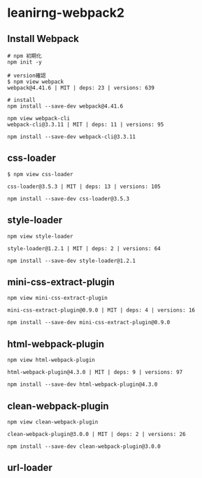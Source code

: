 # leanirng-webpack2

## Install Webpack
```
# npm 初期化
npm init -y

# version確認
$ npm view webpack
webpack@4.41.6 | MIT | deps: 23 | versions: 639

# install
npm install --save-dev webpack@4.41.6

npm view webpack-cli
webpack-cli@3.3.11 | MIT | deps: 11 | versions: 95

npm install --save-dev webpack-cli@3.3.11

```

## css-loader

```
$ npm view css-loader

css-loader@3.5.3 | MIT | deps: 13 | versions: 105

npm install --save-dev css-loader@3.5.3
```

## style-loader

```
npm view style-loader

style-loader@1.2.1 | MIT | deps: 2 | versions: 64

npm install --save-dev style-loader@1.2.1
```

## mini-css-extract-plugin

```
npm view mini-css-extract-plugin

mini-css-extract-plugin@0.9.0 | MIT | deps: 4 | versions: 16

npm install --save-dev mini-css-extract-plugin@0.9.0
```

## html-webpack-plugin

```
npm view html-webpack-plugin

html-webpack-plugin@4.3.0 | MIT | deps: 9 | versions: 97

npm install --save-dev html-webpack-plugin@4.3.0
```

## clean-webpack-plugin

```
npm view clean-webpack-plugin

clean-webpack-plugin@3.0.0 | MIT | deps: 2 | versions: 26

npm install --save-dev clean-webpack-plugin@3.0.0
```

## url-loader

```

```
